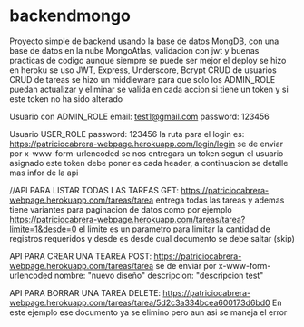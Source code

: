 # backendmongo
Proyecto simple de backend usando la base de datos MongDB, con una base de datos en la nube MongoAtlas, validacion con jwt y buenas practicas de codigo aunque siempre se puede ser mejor
el deploy se hizo en heroku
se uso JWT, Express, Underscore, Bcrypt
CRUD de usuarios
CRUD de tareas
se hizo un middleware para que solo los ADMIN_ROLE puedan actualizar y eliminar
se valida en cada accion si tiene un token y si este token no ha sido alterado

Usuario con ADMIN_ROLE
email: test1@gmail.com
password: 123456

Usuario USER_ROLE
password: 123456
la ruta para el login es:
https://patriciocabrera-webpage.herokuapp.com/login/login
se de enviar por x-www-form-urlencoded
se nos entregara un token segun el usuario asignado este token debe poner es cada header, a continuacion se detalle mas infor de la api

//API PARA LISTAR TODAS LAS TAREAS
GET: https://patriciocabrera-webpage.herokuapp.com/tareas/tarea
entrega todas las tareas y ademas tiene variantes para paginacion de datos como por ejemplo
https://patriciocabrera-webpage.herokuapp.com/tareas/tarea?limite=1&desde=0
el limite es un parametro para limitar la cantidad de registros requeridos y desde es desde cual documento se debe saltar (skip)

API PARA CREAR UNA TEAREA
POST: https://patriciocabrera-webpage.herokuapp.com/tareas/tarea
se de enviar por x-www-form-urlencoded
nombre: "nuevo diseño"
descripcion: "descripcion test"

API PARA BORRAR UNA TAREA
DELETE: https://patriciocabrera-webpage.herokuapp.com/tareas/tarea/5d2c3a334bcea600173d6bd0
En este ejemplo ese documento ya se elimino pero aun asi se maneja el error




